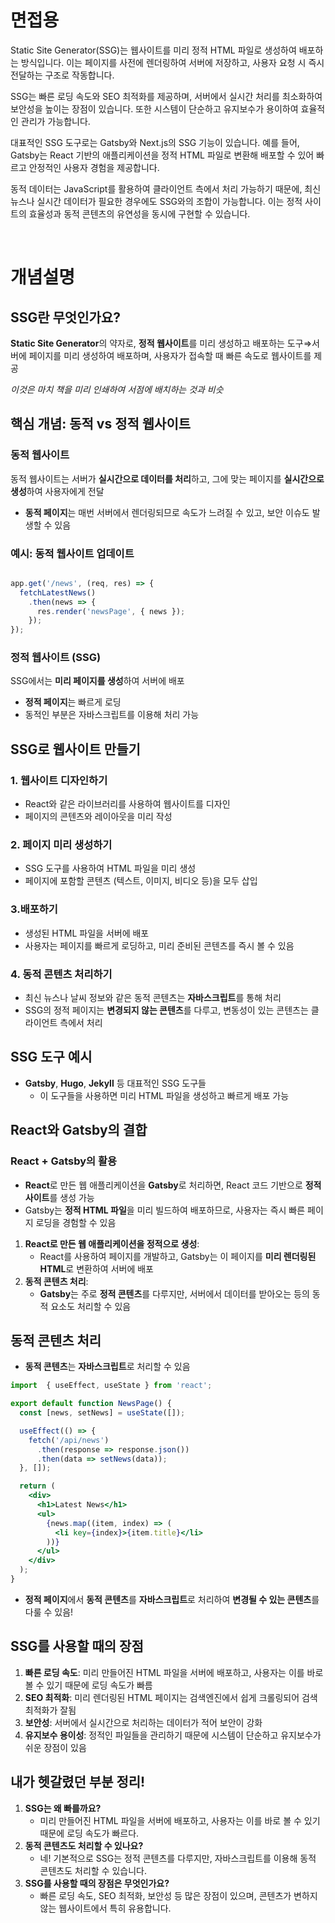 # 면접용



Static Site Generator(SSG)는 웹사이트를 미리 정적 HTML 파일로 생성하여 배포하는 방식입니다. 이는 페이지를 사전에 렌더링하여 서버에 저장하고, 사용자 요청 시 즉시 전달하는 구조로 작동합니다.

SSG는 빠른 로딩 속도와 SEO 최적화를 제공하며, 서버에서 실시간 처리를 최소화하여 보안성을 높이는 장점이 있습니다. 또한 시스템이 단순하고 유지보수가 용이하여 효율적인 관리가 가능합니다.

대표적인 SSG 도구로는 Gatsby와 Next.js의 SSG 기능이 있습니다. 예를 들어, Gatsby는 React 기반의 애플리케이션을 정적 HTML 파일로 변환해 배포할 수 있어 빠르고 안정적인 사용자 경험을 제공합니다.

동적 데이터는 JavaScript를 활용하여 클라이언트 측에서 처리 가능하기 때문에, 최신 뉴스나 실시간 데이터가 필요한 경우에도 SSG와의 조합이 가능합니다. 이는 정적 사이트의 효율성과 동적 콘텐츠의 유연성을 동시에 구현할 수 있습니다.

<br>

# 개념설명


## SSG란 무엇인가요?

**Static Site Generator**의 약자로, **정적 웹사이트**를 미리 생성하고 배포하는 도구⇒서버에 페이지를 미리 생성하여 배포하며, 사용자가 접속할 때 빠른 속도로 웹사이트를 제공

*이것은 마치 책을 미리 인쇄하여 서점에 배치하는 것과 비슷*

## **핵심 개념: 동적 vs 정적 웹사이트**

### 동적 웹사이트

동적 웹사이트는 서버가 **실시간으로 데이터를 처리**하고, 그에 맞는 페이지를 **실시간으로 생성**하여 사용자에게 전달

- **동적 페이지**는 매번 서버에서 렌더링되므로 속도가 느려질 수 있고, 보안 이슈도 발생할 수 있음

### 예시: 동적 웹사이트 업데이트 

```jsx

app.get('/news', (req, res) => {
  fetchLatestNews()
    .then(news => {
      res.render('newsPage', { news });
    });
});

```

### 정적 웹사이트 (SSG)

SSG에서는 **미리 페이지를 생성**하여 서버에 배포

- **정적 페이지**는 빠르게 로딩
- 동적인 부분은 자바스크립트를 이용해 처리 가능


## **SSG로 웹사이트 만들기**

### 1. **웹사이트 디자인하기**

- React와 같은 라이브러리를 사용하여 웹사이트를 디자인
- 페이지의 콘텐츠와 레이아웃을 미리 작성

### 2. **페이지 미리 생성하기**

- SSG 도구를 사용하여 HTML 파일을 미리 생성
- 페이지에 포함할 콘텐츠 (텍스트, 이미지, 비디오 등)을 모두 삽입

### **3.배포하기**

- 생성된 HTML 파일을 서버에 배포
- 사용자는 페이지를 빠르게 로딩하고, 미리 준비된 콘텐츠를 즉시 볼 수 있음

### 4. **동적 콘텐츠 처리하기**

- 최신 뉴스나 날씨 정보와 같은 동적 콘텐츠는 **자바스크립트**를 통해 처리
- SSG의 정적 페이지는 **변경되지 않는 콘텐츠**를 다루고, 변동성이 있는 콘텐츠는 클라이언트 측에서 처리



## **SSG 도구 예시**
- **Gatsby**, **Hugo**, **Jekyll** 등 대표적인 SSG 도구들
    - 이 도구들을 사용하면 미리 HTML 파일을 생성하고 빠르게 배포 가능



## **React와 Gatsby의 결합**

### **React + Gatsby의 활용**

- **React**로 만든 웹 애플리케이션을 **Gatsby**로 처리하면, React 코드 기반으로 **정적 사이트**를 생성 가능
- Gatsby는 **정적 HTML 파일**을 미리 빌드하여 배포하므로, 사용자는 즉시 빠른 페이지 로딩을 경험할 수 있음
1. **React로 만든 웹 애플리케이션을 정적으로 생성**:
    - React를 사용하여 페이지를 개발하고, Gatsby는 이 페이지를 **미리 렌더링된 HTML**로 변환하여 서버에 배포
2. **동적 콘텐츠 처리**:
    - **Gatsby**는 주로 **정적 콘텐츠**를 다루지만, 서버에서 데이터를 받아오는 등의 동적 요소도 처리할 수 있음

## **동적 콘텐츠 처리**

- **동적 콘텐츠**는  **자바스크립트**로 처리할 수 있음

```jsx
import  { useEffect, useState } from 'react';

export default function NewsPage() {
  const [news, setNews] = useState([]);

  useEffect(() => {
    fetch('/api/news')
      .then(response => response.json())
      .then(data => setNews(data));
  }, []);

  return (
    <div>
      <h1>Latest News</h1>
      <ul>
        {news.map((item, index) => (
          <li key={index}>{item.title}</li>
        ))}
      </ul>
    </div>
  );
}

```

- **정적 페이지**에서 **동적 콘텐츠**를 **자바스크립트**로 처리하여 **변경될 수 있는 콘텐츠**를 다룰 수 있음!

## **SSG를 사용할 때의 장점**

1. **빠른 로딩 속도**: 미리 만들어진 HTML 파일을 서버에 배포하고, 사용자는 이를 바로 볼 수 있기 때문에 로딩 속도가 빠름
2. **SEO 최적화**: 미리 렌더링된 HTML 페이지는 검색엔진에서 쉽게 크롤링되어 검색 최적화가 잘됨
3. **보안성**: 서버에서 실시간으로 처리하는 데이터가 적어 보안이 강화
4. **유지보수 용이성**: 정적인 파일들을 관리하기 때문에 시스템이 단순하고 유지보수가 쉬운 장점이 있음

## 내가 헷갈렸던 부분 정리!

1. **SSG는 왜 빠를까요?**
    - 미리 만들어진 HTML 파일을 서버에 배포하고, 사용자는 이를 바로 볼 수 있기 때문에 로딩 속도가 빠르다.
2. **동적 콘텐츠도 처리할 수 있나요?**
    - 네! 기본적으로 SSG는 정적 콘텐츠를 다루지만, 자바스크립트를 이용해 동적 콘텐츠도 처리할 수 있습니다.
3. **SSG를 사용할 때의 장점은 무엇인가요?**
    - 빠른 로딩 속도, SEO 최적화, 보안성 등 많은 장점이 있으며, 콘텐츠가 변하지 않는 웹사이트에서 특히 유용합니다.